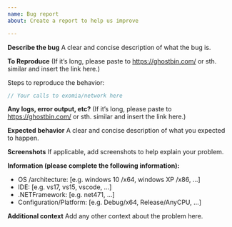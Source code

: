 ```yaml
---
name: Bug report
about: Create a report to help us improve

---
```


**Describe the bug**
A clear and concise description of what the bug is.

**To Reproduce**
(If it’s long, please paste to https://ghostbin.com/ or sth. similar and insert the link here.)

Steps to reproduce the behavior:
```csharp
// Your calls to exomia/network here
```
**Any logs, error output, etc?**
(If it’s long, please paste to https://ghostbin.com/ or sth. similar and insert the link here.)

**Expected behavior**
A clear and concise description of what you expected to happen.

**Screenshots**
If applicable, add screenshots to help explain your problem.

**Information (please complete the following information):**
 - OS /architecture: [e.g. windows 10 /x64, windows XP /x86, ...]
 - IDE: [e.g. vs17, vs15, vscode, ...]
 - .NETFramework: [e.g. net471, ...]
 - Configuration/Platform: [e.g. Debug/x64, Release/AnyCPU, ...]

**Additional context**
Add any other context about the problem here.

